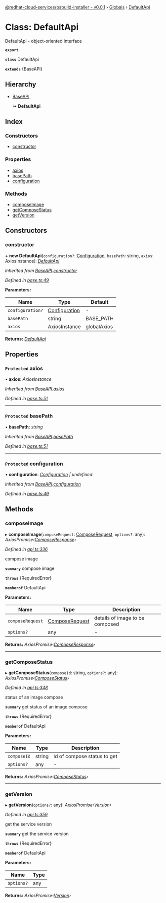 [@redhat-cloud-services/osbuild-installer - v0.0.1](../README.md) › [Globals](../globals.md) › [DefaultApi](defaultapi.md)

# Class: DefaultApi

DefaultApi - object-oriented interface

**`export`** 

**`class`** DefaultApi

**`extends`** {BaseAPI}

## Hierarchy

* [BaseAPI](baseapi.md)

  ↳ **DefaultApi**

## Index

### Constructors

* [constructor](defaultapi.md#constructor)

### Properties

* [axios](defaultapi.md#protected-axios)
* [basePath](defaultapi.md#protected-basepath)
* [configuration](defaultapi.md#protected-configuration)

### Methods

* [composeImage](defaultapi.md#composeimage)
* [getComposeStatus](defaultapi.md#getcomposestatus)
* [getVersion](defaultapi.md#getversion)

## Constructors

###  constructor

\+ **new DefaultApi**(`configuration?`: [Configuration](configuration.md), `basePath`: string, `axios`: AxiosInstance): *[DefaultApi](defaultapi.md)*

*Inherited from [BaseAPI](baseapi.md).[constructor](baseapi.md#constructor)*

*Defined in [base.ts:49](https://github.com/Gundersanne/javascript-clients/blob/master/packages/osbuild-installer/base.ts#L49)*

**Parameters:**

Name | Type | Default |
------ | ------ | ------ |
`configuration?` | [Configuration](configuration.md) | - |
`basePath` | string |  BASE_PATH |
`axios` | AxiosInstance |  globalAxios |

**Returns:** *[DefaultApi](defaultapi.md)*

## Properties

### `Protected` axios

• **axios**: *AxiosInstance*

*Inherited from [BaseAPI](baseapi.md).[axios](baseapi.md#protected-axios)*

*Defined in [base.ts:51](https://github.com/Gundersanne/javascript-clients/blob/master/packages/osbuild-installer/base.ts#L51)*

___

### `Protected` basePath

• **basePath**: *string*

*Inherited from [BaseAPI](baseapi.md).[basePath](baseapi.md#protected-basepath)*

*Defined in [base.ts:51](https://github.com/Gundersanne/javascript-clients/blob/master/packages/osbuild-installer/base.ts#L51)*

___

### `Protected` configuration

• **configuration**: *[Configuration](configuration.md) | undefined*

*Inherited from [BaseAPI](baseapi.md).[configuration](baseapi.md#protected-configuration)*

*Defined in [base.ts:49](https://github.com/Gundersanne/javascript-clients/blob/master/packages/osbuild-installer/base.ts#L49)*

## Methods

###  composeImage

▸ **composeImage**(`composeRequest`: [ComposeRequest](../interfaces/composerequest.md), `options?`: any): *AxiosPromise‹[ComposeResponse](../interfaces/composeresponse.md)›*

*Defined in [api.ts:336](https://github.com/Gundersanne/javascript-clients/blob/master/packages/osbuild-installer/api.ts#L336)*

compose image

**`summary`** compose image

**`throws`** {RequiredError}

**`memberof`** DefaultApi

**Parameters:**

Name | Type | Description |
------ | ------ | ------ |
`composeRequest` | [ComposeRequest](../interfaces/composerequest.md) | details of image to be composed |
`options?` | any | - |

**Returns:** *AxiosPromise‹[ComposeResponse](../interfaces/composeresponse.md)›*

___

###  getComposeStatus

▸ **getComposeStatus**(`composeId`: string, `options?`: any): *AxiosPromise‹[ComposeStatus](../interfaces/composestatus.md)›*

*Defined in [api.ts:348](https://github.com/Gundersanne/javascript-clients/blob/master/packages/osbuild-installer/api.ts#L348)*

status of an image compose

**`summary`** get status of an image compose

**`throws`** {RequiredError}

**`memberof`** DefaultApi

**Parameters:**

Name | Type | Description |
------ | ------ | ------ |
`composeId` | string | Id of compose status to get |
`options?` | any | - |

**Returns:** *AxiosPromise‹[ComposeStatus](../interfaces/composestatus.md)›*

___

###  getVersion

▸ **getVersion**(`options?`: any): *AxiosPromise‹[Version](../interfaces/version.md)›*

*Defined in [api.ts:359](https://github.com/Gundersanne/javascript-clients/blob/master/packages/osbuild-installer/api.ts#L359)*

get the service version

**`summary`** get the service version

**`throws`** {RequiredError}

**`memberof`** DefaultApi

**Parameters:**

Name | Type |
------ | ------ |
`options?` | any |

**Returns:** *AxiosPromise‹[Version](../interfaces/version.md)›*
